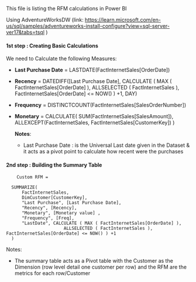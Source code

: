 This file is listing the RFM calculations in Power BI  

Using AdventureWorksDW (link: https://learn.microsoft.com/en-us/sql/samples/adventureworks-install-configure?view=sql-server-ver17&tabs=tsql )

#### 1st step : Creating Basic Calculations

We need to Calculate the following Measures: 

* **Last Purchase Date** = LASTDATE(FactInternetSales[OrderDate])
* **Recency** = DATEDIFF([Last Purchase Date], CALCULATE ( MAX ( FactInternetSales[OrderDate] ), ALLSELECTED ( FactInternetSales ), FactInternetSales[OrderDate] <= NOW() ) +1, DAY)
* **Frequency** = DISTINCTCOUNT(FactInternetSales[SalesOrderNumber])
* **Monetary** = CALCULATE(
              SUM(FactInternetSales[SalesAmount]), 
              ALLEXCEPT(FactInternetSales, FactInternetSales[CustomerKey]) )

  **Notes**:
  *  Last Purchase Date : is the Universal Last date given in the Dataset & it acts as a pivot point to calculate how recent were the purchases

#### 2nd step : Building the Summary Table
        Custom RFM = 
      
      SUMMARIZE(
          FactInternetSales, 
          DimCustomer[CustomerKey], 
          "Last Purchase", [Last Purchase Date],
          "Recency", [Recency], 
          "Monetary", [Monetary value] ,
          "Frequency", [Freq],
          "LastDate", CALCULATE ( MAX ( FactInternetSales[OrderDate] ), 
                          ALLSELECTED ( FactInternetSales ), FactInternetSales[OrderDate] <= NOW() ) +1
      )

   Notes:
   * The summary table acts as a Pivot table with the Customer as the Dimension (row level detail one customer per row) and the RFM are the metrics for each row/Customer
